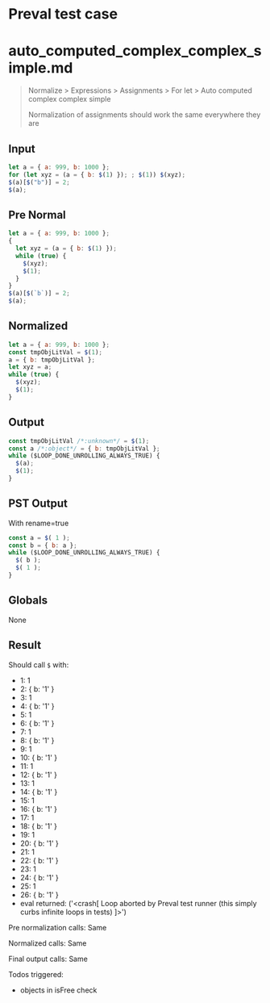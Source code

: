 # Preval test case

# auto_computed_complex_complex_simple.md

> Normalize > Expressions > Assignments > For let > Auto computed complex complex simple
>
> Normalization of assignments should work the same everywhere they are

## Input

`````js filename=intro
let a = { a: 999, b: 1000 };
for (let xyz = (a = { b: $(1) }); ; $(1)) $(xyz);
$(a)[$("b")] = 2;
$(a);
`````

## Pre Normal


`````js filename=intro
let a = { a: 999, b: 1000 };
{
  let xyz = (a = { b: $(1) });
  while (true) {
    $(xyz);
    $(1);
  }
}
$(a)[$(`b`)] = 2;
$(a);
`````

## Normalized


`````js filename=intro
let a = { a: 999, b: 1000 };
const tmpObjLitVal = $(1);
a = { b: tmpObjLitVal };
let xyz = a;
while (true) {
  $(xyz);
  $(1);
}
`````

## Output


`````js filename=intro
const tmpObjLitVal /*:unknown*/ = $(1);
const a /*:object*/ = { b: tmpObjLitVal };
while ($LOOP_DONE_UNROLLING_ALWAYS_TRUE) {
  $(a);
  $(1);
}
`````

## PST Output

With rename=true

`````js filename=intro
const a = $( 1 );
const b = { b: a };
while ($LOOP_DONE_UNROLLING_ALWAYS_TRUE) {
  $( b );
  $( 1 );
}
`````

## Globals

None

## Result

Should call `$` with:
 - 1: 1
 - 2: { b: '1' }
 - 3: 1
 - 4: { b: '1' }
 - 5: 1
 - 6: { b: '1' }
 - 7: 1
 - 8: { b: '1' }
 - 9: 1
 - 10: { b: '1' }
 - 11: 1
 - 12: { b: '1' }
 - 13: 1
 - 14: { b: '1' }
 - 15: 1
 - 16: { b: '1' }
 - 17: 1
 - 18: { b: '1' }
 - 19: 1
 - 20: { b: '1' }
 - 21: 1
 - 22: { b: '1' }
 - 23: 1
 - 24: { b: '1' }
 - 25: 1
 - 26: { b: '1' }
 - eval returned: ('<crash[ Loop aborted by Preval test runner (this simply curbs infinite loops in tests) ]>')

Pre normalization calls: Same

Normalized calls: Same

Final output calls: Same

Todos triggered:
- objects in isFree check